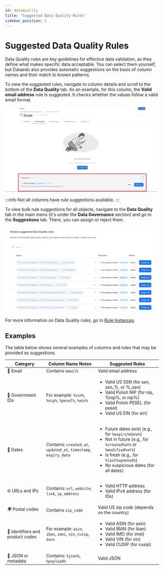 ```yaml
---
id: dataquality
title: "Suggested Data Quality Rules"
sidebar_position: 2
---
```

# Suggested Data Quality Rules

Data Quality rules are key guidelines for effective data validation, as they define what makes specific data acceptable. You can select them yourself, but Dataedo also provides automatic suggestions on the basis of column names and their match to known patterns.

To view the suggested rules, navigate to column details and scroll to the bottom of the **Data Quality** tab. As an example, for this column, the **Valid email address** rule is suggested. It checks whether the values follow a valid email format.

![A suggested data quality rule example](data_quality_rule_suggestion_example.png)

:::info
Not all columns have rule suggestions available. 
:::

To view bulk rule suggestions for all objects, navigate to the **Data Quality** tab in the main menu (it's under the **Data Governance** section) and go to the **Suggestions** tab. There, you can assign or reject them.

![Suggested data quality rules for objects view](suggested_data_quality_rules_for_objects.png)

For more information on Data Quality rules, go to [Rule Instances](https://docs.dataedo.com/data-quality/rule-instances).

## Examples

The table below shows several examples of columns and rules that may be provided as suggestions.

<table>
  <thead>
    <tr>
      <th>Category</th>
      <th>Column Name Notes</th>
      <th>Suggested Rules</th>
    </tr>
  </thead>
  <tbody>
    <tr>
      <td>📧 Email</td>
      <td>Contains <code>%mail%</code></td>
      <td>Valid email address</td>
    </tr>
    <tr>
      <td>🪪 Government IDs</td>
      <td>For example: <code>%ssn%</code>, <code>%nip%</code>, <code>%pesel%</code>, <code>%ein%</code></td>
      <td>
        <ul>
          <li>Valid US SSN (for ssn, ssn_%, or %_ssn)</li>
          <li>Valid Polish NIP (for nip, %nip%, or nip%)</li>
          <li>Valid Polish PESEL (for pesel)</li>
          <li>Valid US EIN (for ein)</li>
        </ul>
      </td>
    </tr>
    <tr>
      <td>📅 Dates</td>
      <td>Contains: <code>created_at</code>, <code>updated_at</code>, <code>timestamp</code>, <code>expiry_date</code></td>
      <td>
        <ul>
          <li>Future dates exist (e.g., for <code>%expiry%date%</code>)</li>
          <li>Not in future (e.g., for <code>%created%at%</code> or <code>%modified%at%</code>)</li>
          <li>Is fresh (e.g., for <code>%last%updated%</code>)</li>
          <li>No suspicious dates (for all dates)</li>
        </ul>
      </td>
    </tr>
    <tr>
      <td>🌐 URLs and IPs</td>
      <td>Contains: <code>url</code>, <code>website</code>, <code>link</code>, <code>ip_address</code></td>
      <td>
        <ul>
          <li>Valid HTTP address</li>
          <li>Valid IPv4 address (for IDs)</li>
        </ul>
      </td>
    </tr>
    <tr>
      <td>🌍 Postal codes</td>
      <td>Contains <code>zip_code</code></td>
      <td>Valid US zip code (depends on the country)</td>
    </tr>
    <tr>
      <td>🔢 Identifiers and product codes</td>
      <td>For example: <code>asin</code>, <code>iban</code>, <code>imei</code>, <code>vin</code>, <code>cusip</code>, <code>duns</code></td>
      <td>
        <ul>
          <li>Valid ASIN (for asin)</li>
          <li>Valid IBAN (for iban)</li>
          <li>Valid IMEI (for imei)</li>
          <li>Valid VIN (for vin)</li>
          <li>Valid CUSIP (for cusip)</li>
        </ul>
      </td>
    </tr>
    <tr>
      <td>🧾 JSON or metadata</td>
      <td>Contains: <code>%json%</code>, <code>%payload%</code></td>
      <td>Valid JSON</td>
    </tr>
  </tbody>
</table>